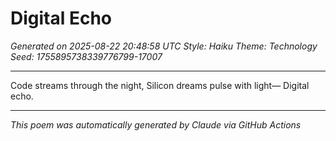 # Digital Echo

*Generated on 2025-08-22 20:48:58 UTC*
*Style: Haiku*
*Theme: Technology*
*Seed: 1755895738339776799-17007*

---

Code streams through the night,
Silicon dreams pulse with light—
Digital echo.

---

*This poem was automatically generated by Claude via GitHub Actions*